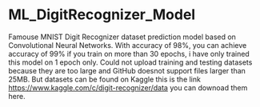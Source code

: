 # ML_DigitRecognizer_Model
Famouse MNIST Digit Recognizer dataset prediction model based on Convolutional Neural Networks. With accuracy of 98%, you can achieve accuracy of 99% if you train on more than 30 epochs, i have only trained this model on 1 epoch only.
Could not upload  training and testing datasets because they are too large and GitHub doesnot support files larger than 25MB.
But datasets can be found on Kaggle this is the link https://www.kaggle.com/c/digit-recognizer/data you can downoad them here.
